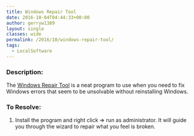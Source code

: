 ```yaml
---
title: Windows Repair Tool
date: 2016-10-04T04:44:33+00:00
author: gerryw1389
layout: single
classes: wide
permalink: /2016/10/windows-repair-tool/
tags:
  - LocalSoftware
---
```

<!--more-->

### Description:

The [Windows Repair Tool](http://www.majorgeeks.com/files/details/tweaking_com_windows_repair.html) is a neat program to use when you need to fix Windows errors that seem to be unsolvable without reinstalling Windows.

### To Resolve:

1. Install the program and right click => run as administrator. It will guide you through the wizard to repair what you feel is broken.